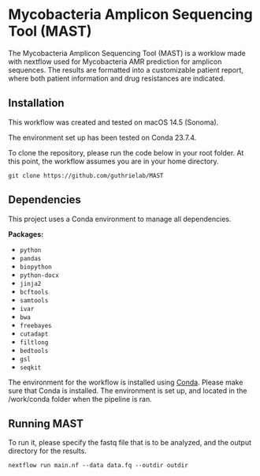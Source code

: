# Mycobacteria Amplicon Sequencing Tool (MAST)

The Mycobacteria Amplicon Sequencing Tool (MAST) is a worklow made with nextflow used for Mycobacteria AMR prediction for amplicon sequences. The results are formatted into a customizable patient report, where both patient information and drug resistances are indicated. 

## Installation

This workflow was created and tested on macOS 14.5 (Sonoma). 

The environment set up has been tested on Conda 23.7.4. 

To clone the repository, please run the code below in your root folder. At this point, the workflow assumes you are in your home directory. 

```
git clone https://github.com/guthrielab/MAST
```

## Dependencies

This project uses a Conda environment to manage all dependencies.

**Packages:**
- `python`
- `pandas`
- `biopython`
- `python-docx`
- `jinja2`
- `bcftools`
- `samtools`
- `ivar`
- `bwa`
- `freebayes`
- `cutadapt`
- `filtlong`
- `bedtools`
- `gsl`
- `seqkit`

The environment for the workflow is installed using [Conda](https://docs.conda.io/projects/conda/en/latest/user-guide/install/index.html). Please make sure that Conda is installed. The environment is set up, and located in the /work/conda folder when the pipeline is ran. 


## Running MAST

To run it, please specify the fastq file that is to be analyzed, and the output directory for the results.

```
nextflow run main.nf --data data.fq --outdir outdir
```
